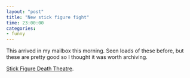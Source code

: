 ```yaml
---
layout: "post"
title: "New stick figure fight"
time: 23:00:00
categories: 
- funny
---
```

This arrived in my mailbox this morning. Seen loads of these before, but these are pretty good so I thought it was worth archiving.

<a href="http://www.sfdt.com/" target="_blank">Stick Figure Death Theatre</a>.